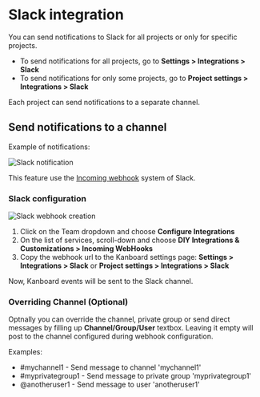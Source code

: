 Slack integration
=================

You can send notifications to Slack for all projects or only for specific projects.

- To send notifications for all projects, go to **Settings > Integrations > Slack**
- To send notifications for only some projects, go to **Project settings > Integrations > Slack**

Each project can send notifications to a separate channel.

Send notifications to a channel
-------------------------------

Example of notifications:

![Slack notification](http://kanboard.net/screenshots/documentation/slack-notification.png)

This feature use the [Incoming webhook](https://api.slack.com/incoming-webhooks) system of Slack.

### Slack configuration

![Slack webhook creation](http://kanboard.net/screenshots/documentation/slack-add-incoming-webhook.png)

1. Click on the Team dropdown and choose **Configure Integrations**
2. On the list of services, scroll-down and choose **DIY Integrations & Customizations > Incoming WebHooks**
3. Copy the webhook url to the Kanboard settings page: **Settings > Integrations > Slack** or **Project settings > Integrations > Slack**

Now, Kanboard events will be sent to the Slack channel.

### Overriding Channel (Optional)

Optnally you can override the channel, private group or send direct messages by filling up **Channel/Group/User** textbox. Leaving it empty will post to the channel configured during webhook configuration.

Examples:

- #mychannel1 - Send message to channel 'mychannel1'
- #myprivategroup1 - Send message to private group 'myprivategroup1' 
- @anotheruser1 - Send message to user 'anotheruser1'


